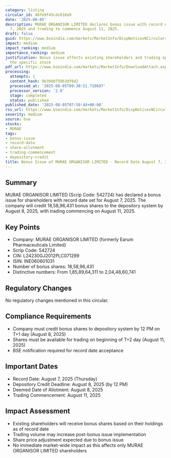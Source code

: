 ```yaml
---
category: listing
circular_id: 46fe9f45cdc016a9
date: '2025-08-05'
description: MURAE ORGANISOR LIMITED declares bonus issue with record date August
  7, 2025 and trading to commence August 11, 2025.
draft: false
guid: https://www.bseindia.com/markets/MarketInfo/DispNoticesNCirculars.aspx?Noticeid={7001FEBE-9E48-4B2C-B78E-37740EE7C649}&noticeno=20250805-5&dt=08/05/2025&icount=5&totcount=16&flag=0
impact: medium
impact_ranking: medium
importance_ranking: medium
justification: Bonus issue affects existing shareholders and trading operations for
  the specific stock
pdf_url: https://www.bseindia.com/markets/MarketInfo/DownloadAttach.aspx?id=20250805-5&attachedId=68f32ac2-2e60-4234-9926-0b7a43aaa03f
processing:
  attempts: 1
  content_hash: 9b39d075963df6d2
  processed_at: '2025-08-05T09:30:51.710697'
  processor_version: '2.0'
  stage: completed
  status: published
published_date: '2025-08-05T07:59:44+00:00'
rss_url: https://www.bseindia.com/markets/MarketInfo/DispNoticesNCirculars.aspx?Noticeid={7001FEBE-9E48-4B2C-B78E-37740EE7C649}&noticeno=20250805-5&dt=08/05/2025&icount=5&totcount=16&flag=0
severity: medium
source: bse
stocks:
- MURAE
tags:
- bonus-issue
- record-date
- share-allotment
- trading-commencement
- depository-credit
title: Bonus Issue of MURAE ORGANISOR LIMITED - Record Date August 7, 2025
---
```


## Summary

MURAE ORGANISOR LIMITED (Scrip Code: 542724) has declared a bonus issue for shareholders with record date set for August 7, 2025. The company will credit 18,58,96,431 bonus shares to the depository system by August 8, 2025, with trading commencing on August 11, 2025.

## Key Points

- Company: MURAE ORGANISOR LIMITED (formerly Earum Pharmaceuticals Limited)
- Scrip Code: 542724
- CIN: L24230GJ2012PLC071299
- ISIN: INE060601031
- Number of bonus shares: 18,58,96,431
- Distinctive numbers: From 1,85,89,64,311 to 2,04,48,60,741

## Regulatory Changes

No regulatory changes mentioned in this circular.

## Compliance Requirements

- Company must credit bonus shares to depository system by 12 PM on T+1 day (August 8, 2025)
- Shares must be available for trading on beginning of T+2 day (August 11, 2025)
- BSE notification required for record date acceptance

## Important Dates

- Record Date: August 7, 2025 (Thursday)
- Depository Credit Deadline: August 8, 2025 (by 12 PM)
- Deemed Date of Allotment: August 8, 2025
- Trading Commencement: August 11, 2025

## Impact Assessment

- Existing shareholders will receive bonus shares based on their holdings as of record date
- Trading volume may increase post-bonus issue implementation
- Share price adjustment expected due to bonus issue
- No immediate market-wide impact as this affects only MURAE ORGANISOR LIMITED shareholders